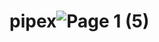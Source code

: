 # pipex![Page 1 (5)](https://user-images.githubusercontent.com/42772075/227990059-647333bd-910d-4262-9ba5-be06d6425dce.png)
